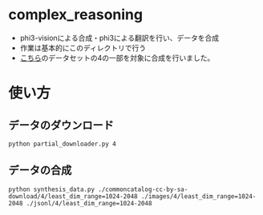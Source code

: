# complex_reasoning
- phi3-visionによる合成・phi3による翻訳を行い、データを合成
- 作業は基本的にこのディレクトリで行う
- [こちら](https://huggingface.co/datasets/common-canvas/commoncatalog-cc-by-sa/tree/main)のデータセットの4の一部を対象に合成を行いました。

# 使い方
## データのダウンロード
```
python partial_downloader.py 4
```

## データの合成
```
python synthesis_data.py ./commoncatalog-cc-by-sa-download/4/least_dim_range=1024-2048 ./images/4/least_dim_range=1024-2048 ./jsonl/4/least_dim_range=1024-2048
```
